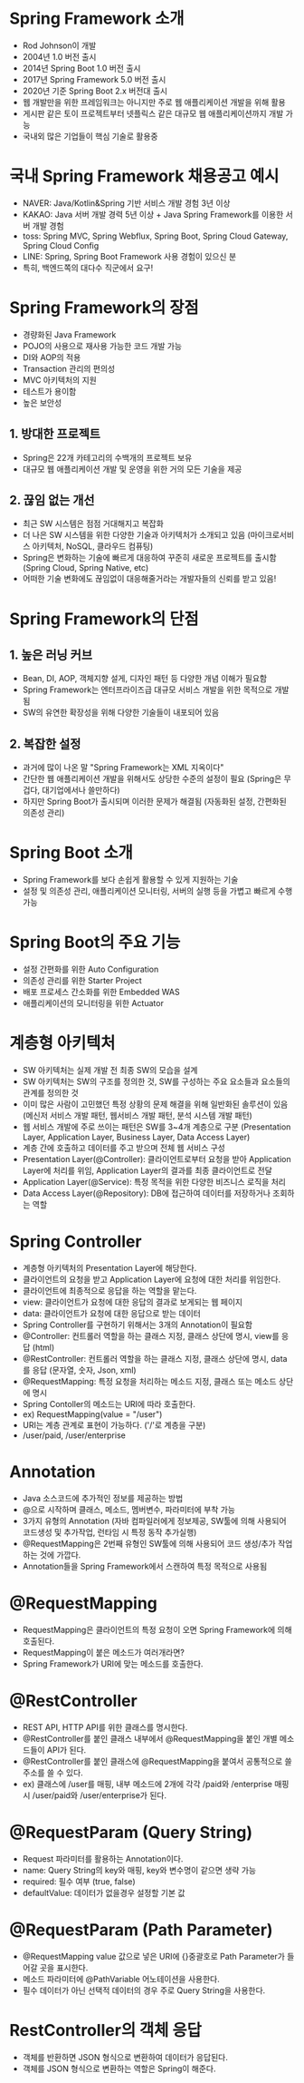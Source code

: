 # Spring Framework 소개
- Rod Johnson이 개발
- 2004년 1.0 버전 출시
- 2014년 Spring Boot 1.0 버전 출시
- 2017년 Spring Framework 5.0 버전 출시
- 2020년 기준 Spring Boot 2.x 버전대 출시
- 웹 개발만을 위한 프레임워크는 아니지만 주로 웹 애플리케이션 개발을 위해 활용
- 게시판 같은 토이 프로젝트부터 넷플릭스 같은 대규모 웹 애플리케이션까지 개발 가능
- 국내외 많은 기업들이 핵심 기술로 활용중

# 국내 Spring Framework 채용공고 예시
- NAVER: Java/Kotlin&Spring 기반 서비스 개발 경험 3년 이상
- KAKAO: Java 서버 개발 경력 5년 이상 + Java Spring Framework를 이용한 서버 개발 경험
- toss: Spring MVC, Spring Webflux, Spring Boot, Spring Cloud Gateway, Spring Cloud Config
- LINE: Spring, Spring Boot Framework 사용 경험이 있으신 분
- 특히, 백엔드쪽의 대다수 직군에서 요구!

# Spring Framework의 장점
- 경량화된 Java Framework
- POJO의 사용으로 재사용 가능한 코드 개발 가능
- DI와 AOP의 적용
- Transaction 관리의 편의성
- MVC 아키텍처의 지원
- 테스트가 용이함
- 높은 보안성

## 1. 방대한 프로젝트
- Spring은 22개 카테고리의 수백개의 프로젝트 보유
- 대규모 웹 애플리케이션 개발 및 운영을 위한 거의 모든 기술을 제공

## 2. 끊임 없는 개선
- 최근 SW 시스템은 점점 거대해지고 복잡화
- 더 나은 SW 시스템을 위한 다양한 기술과 아키텍처가 소개되고 있음 (마이크로서비스 아키텍처, NoSQL, 클라우드 컴퓨팅)
- Spring은 변화하는 기술에 빠르게 대응하여 꾸준히 새로운 프로젝트를 출시함 (Spring Cloud, Spring Native, etc)
- 어떠한 기술 변화에도 끊임없이 대응해줄거라는 개발자들의 신뢰를 받고 있음!

# Spring Framework의 단점
## 1. 높은 러닝 커브
- Bean, DI, AOP, 객체지향 설게, 디자인 패턴 등 다양한 개념 이해가 필요함
- Spring Framework는 엔터프라이즈급 대규모 서비스 개발을 위한 목적으로 개발됨
- SW의 유연한 확장성을 위해 다양한 기술들이 내포되어 있음

## 2. 복잡한 설정
- 과거에 많이 나온 말 "Spring Framework는 XML 지옥이다"
- 간단한 웹 애플리케이션 개발을 위해서도 상당한 수준의 설정이 필요 (Spring은 무겁다, 대기업에서나 쓸만하다)
- 하지만 Spring Boot가 출시되며 이러한 문제가 해결됨 (자동화된 설정, 간편화된 의존성 관리)

# Spring Boot 소개
- Spring Framework를 보다 손쉽게 활용할 수 있게 지원하는 기술
- 설정 및 의존성 관리, 애플리케이션 모니터링, 서버의 실행 등을 가볍고 빠르게 수행 가능

# Spring Boot의 주요 기능
- 설정 간편화를 위한 Auto Configuration
- 의존성 관리를 위한 Starter Project
- 배포 프로세스 간소화를 위한 Embedded WAS
- 애플리케이션의 모니터링을 위한 Actuator

# 계층형 아키텍처
- SW 아키텍처는 실제 개발 전 최종 SW의 모습을 설계
- SW 아키텍처는 SW의 구조를 정의한 것, SW를 구성하는 주요 요소들과 요소들의 관계를 정의한 것
- 이미 많은 사람이 고민했던 특정 상황의 문제 해결을 위해 일반화된 솔루션이 있음 (메신저 서비스 개발 패턴, 웹서비스 개발 패턴, 분석 시스템 개발 패턴)
- 웹 서비스 개발에 주로 쓰이는 패턴은 SW를 3~4개 계층으로 구분 (Presentation Layer, Application Layer, Business Layer, Data Access Layer)
- 계층 간에 호출하고 데이터를 주고 받으며 전체 웹 서비스 구성
- Presentation Layer(@Controller): 클라이언트로부터 요청을 받아 Application Layer에 처리를 위임, Application Layer의 결과를 최종 클라이언트로 전달
- Application Layer(@Service): 특정 목적을 위한 다양한 비즈니스 로직을 처리
- Data Access Layer(@Repository): DB에 접근하여 데이터를 저장하거나 조회하는 역할

# Spring Controller
- 계층형 아키텍처의 Presentation Layer에 해당한다.
- 클라이언트의 요청을 받고 Application Layer에 요청에 대한 처리를 위임한다.
- 클라이언트에 최종적으로 응답을 하는 역할을 맡는다.
- view: 클라이언트가 요청에 대한 응답의 결과로 보게되는 웹 페이지
- data: 클라이언트가 요청에 대한 응답으로 받는 데이터
- Spring Controller를 구현하기 위해서는 3개의 Annotation이 필요함
- @Controller: 컨트롤러 역할을 하는 클래스 지정, 클래스 상단에 명시, view를 응답 (html)
- @RestController: 컨트롤러 역할을 하는 클래스 지정, 클래스 상단에 명시, data를 응답 (문자열, 숫자, Json, xml)
- @RequestMapping: 특정 요청을 처리하는 메소드 지정, 클래스 또는 메소드 상단에 명시
- Spring Contoller의 메소드는 URI에 따라 호출한다.
- ex) RequestMapping(value = "/user")
- URI는 계층 관계로 표현이 가능하다. ('/'로 계층을 구분)
- /user/paid, /user/enterprise

# Annotation
- Java 소스코드에 추가적인 정보를 제공하는 방법
- @으로 시작하며 클래스, 메소드, 멤버변수, 파라미터에 부착 가능
- 3가지 유형의 Annotation (자바 컴파일러에게 정보제공, SW툴에 의해 사용되어 코드생성 및 추가작업, 런타임 시 특정 동작 추가실행)
- @RequestMapping은 2번째 유형인 SW툴에 의해 사용되어 코드 생성/추가 작업하는 것에 가깝다.
- Annotation들을 Spring Framework에서 스캔하여 특정 목적으로 사용됨

# @RequestMapping
- RequestMapping은 클라이언트의 특정 요청이 오면 Spring Framework에 의해 호출된다.
- RequestMapping이 붙은 메소드가 여러개라면?
- Spring Framework가 URI에 맞는 메소드를 호출한다.

# @RestController
- REST API, HTTP API를 위한 클래스를 명시한다.
- @RestController를 붙인 클래스 내부에서 @RequestMapping을 붙인 개별 메소드들이 API가 된다.
- @RestController를 붙인 클래스에 @RequestMapping을 붙여서 공통적으로 쓸 주소를 쓸 수 있다.
- ex) 클래스에 /user를 매핑, 내부 메소드에 2개에 각각 /paid와 /enterprise 매핑 시 /user/paid와 /user/enterprise가 된다.

# @RequestParam (Query String)
- Request 파라미터를 활용하는 Annotation이다.
- name: Query String의 key와 매핑, key와 변수명이 같으면 생략 가능
- required: 필수 여부 (true, false)
- defaultValue: 데이터가 없을경우 설정할 기본 값

# @RequestParam (Path Parameter)
- @RequestMapping value 값으로 넣은 URI에 {}중괄호로 Path Parameter가 들어갈 곳을 표시한다.
- 메소드 파라미터에 @PathVariable 어노테이션을 사용한다.
- 필수 데이터가 아닌 선택적 데이터의 경우 주로 Query String을 사용한다.

# RestController의 객체 응답
- 객체를 반환하면 JSON 형식으로 변환하여 데이터가 응답된다.
- 객체를 JSON 형식으로 변환하는 역할은 Spring이 해준다.